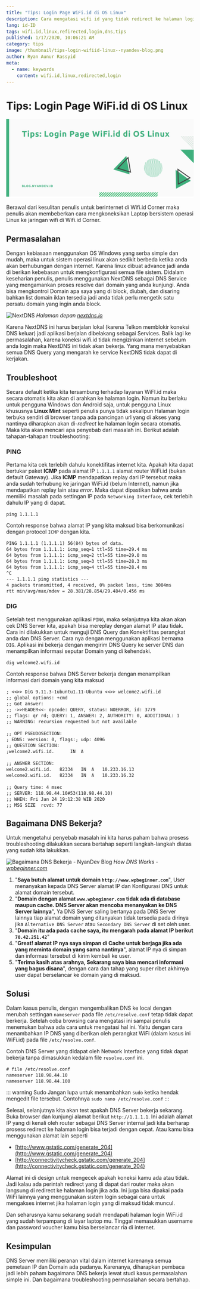 ```yaml
---
title: "Tips: Login Page WiFi.id di OS Linux"
description: Cara mengatasi wifi id yang tidak redirect ke halaman login di sistem operasi linux
lang: id-ID
tags: wifi.id,linux,refirected,login,dns,tips
published: 1/17/2020, 10:06:21 AM
category: tips
image: /thumbnail/tips-login-wifiid-linux--nyandev-blog.png
author: Ryan Aunur Rassyid
meta:
  - name: keywords
    content: wifi.id,linux,redirected,login
---
```

# Tips: Login Page WiFi.id di OS Linux

<Author name="Ryan Aunur Rassyid" />

![Tips: Login Page WiFi.id di OS Linux](/images/tips-login-wifiid-linux--nyandev-blog-cover.png#ft-image "Tips: Login Page WiFi.id di OS Linux | NyanDev Blog")

Berawal dari kesulitan penulis untuk berinternet di Wifi.id Corner maka penulis akan membeberkan cara mengkoneksikan Laptop bersistem operasi Linux ke jaringan wifi di Wifi.id Corner.

## Permasalahan
Dengan kebiasaan menggunakan OS Windows yang serba simple dan mudah, maka untuk sistem operasi linux akan sedikit berbeda ketika anda akan berhubungan dengan internet. Karena linux dibuat advance jadi anda di berikan kebebasan untuk mengkonfigurasi semua file sistem. Didalam keseharian penulis, penulis menggunakan NextDNS sebagai DNS Service yang mengamankan proses resolve dari domain yang anda kunjungi. Anda bisa mengkontrol Domain apa saya yang di block, diubah, dan disaring bahkan list domain iklan tersedia jadi anda tidak perlu mengetik satu persatu domain yang ingin anda block.

![NextDNS](https://telegra.ph/file/c69954f713c9dabf6487f.png)
*Halaman depan [nextdns.io](https://nextdns.io/)*

Karena NextDNS ini harus berjalan lokal (karena Telkon memblokir koneksi DNS keluar) jadi aplikasi berjalan dibelakang sebagai Services. Balik lagi ke permasalahan, karena koneksi wifi.id tidak mengizinkan internet sebelum anda login maka NextDNS ini tidak akan bekerja. Yang mana menyebabkan semua DNS Query yang mengarah ke service NextDNS tidak dapat di kerjakan. 

## Troubleshoot
Secara default ketika kita tersambung terhadap layanan WiFI.id maka secara otomatis kita akan di arahkan ke halaman login. Namun itu berlaku untuk pengguna Windows dan Android saja, untuk pengguna Linux khususnya **Linux Mint** seperti penulis punya tidak sekalipun Halaman login terbuka sendiri di browser tanpa ada pancingan url yang di akses yang nantinya diharapkan akan di-*redirect* ke halaman login secara otomatis.
Maka kita akan mencari apa penyebab dari masalah ini. Berikut adalah tahapan-tahapan troubleshooting:

### PING
Pertama kita cek terlebih dahulu konektifitas internet kita. Apakah kita dapat bertukar paket **ICMP** pada alamat IP `1.1.1.1` alamat router WiFi.id (bukan default Gateway). Jika **ICMP** mendapatkan replay dari IP tersebut maka anda sudah terhubung ke jaringan WiFi.id (belum Internet), namun jika mendapatkan replay lain atau *error*. Maka dapat dipastikan bahwa anda memiliki masalah pada settingan IP pada `Networking Interface`, cek terlebih dahulu IP yang di dapat.

```shell
ping 1.1.1.1
```

Contoh response bahwa alamat IP yang kita maksud bisa berkomunikasi dengan protocol `ICMP` dengan kita.

```shell
PING 1.1.1.1 (1.1.1.1) 56(84) bytes of data.
64 bytes from 1.1.1.1: icmp_seq=1 ttl=55 time=29.4 ms
64 bytes from 1.1.1.1: icmp_seq=2 ttl=55 time=29.0 ms
64 bytes from 1.1.1.1: icmp_seq=3 ttl=55 time=28.3 ms
64 bytes from 1.1.1.1: icmp_seq=4 ttl=55 time=28.4 ms
^C
--- 1.1.1.1 ping statistics ---
4 packets transmitted, 4 received, 0% packet loss, time 3004ms
rtt min/avg/max/mdev = 28.381/28.854/29.484/0.456 ms
```

### DIG
Setelah test menggunakan aplikasi `PING`, maka selanjutnya kita akan akan cek DNS Server kita, apakah bisa mereplay dengan alamat IP atau tidak. Cara ini dilakukkan untuk menguji DNS Query dan Konektifitas perangkat anda dan DNS Server. Cara nya dengan menggunakan aplikasi bernama `DIG`. Aplikasi ini bekerja dengan mengirim DNS Query ke server DNS dan menampilkan informasi seputar Domain yang di kehendaki.

```shell
dig welcome2.wifi.id
```

Contoh response bahwa DNS Server bekerja dengan menampilkan informasi dari domain yang kita maksud

```shell
; <<>> DiG 9.11.3-1ubuntu1.11-Ubuntu <<>> welcome2.wifi.id
;; global options: +cmd
;; Got answer:
;; ->>HEADER<<- opcode: QUERY, status: NOERROR, id: 3779
;; flags: qr rd; QUERY: 1, ANSWER: 2, AUTHORITY: 0, ADDITIONAL: 1
;; WARNING: recursion requested but not available

;; OPT PSEUDOSECTION:
; EDNS: version: 0, flags:; udp: 4096
;; QUESTION SECTION:
;welcome2.wifi.id.		IN	A

;; ANSWER SECTION:
welcome2.wifi.id.	82334	IN	A	10.233.16.13
welcome2.wifi.id.	82334	IN	A	10.233.16.32

;; Query time: 4 msec
;; SERVER: 118.98.44.10#53(118.98.44.10)
;; WHEN: Fri Jan 24 19:12:38 WIB 2020
;; MSG SIZE  rcvd: 77
```


## Bagaimana DNS Bekerja?
Untuk mengetahui penyebab masalah ini kita harus paham bahwa prosess troubleshooting dilakukkan secara bertahap seperti langkah-langkah diatas yang sudah kita lakukkan.

![Bagaimana DNS Bekerja - NyanDev Blog](https://telegra.ph/file/f9e6efa08eb30cb424fcb.png)
*How DNS Works - [wpbeginner.com](https://www.wpbeginner.com/wp-tutorials/how-to-clear-your-dns-cache-mac-windows-chrome/)*

1. "**Saya butuh alamat untuk domain `http://www.wpbeginner.com`**", User menanyakan kepada DNS Server alamat IP dan Konfigurasi DNS untuk alamat domain tersebut.
2. "**Domain dengan alamat `www.wpbeginner.com` tidak ada di database maupun cache. DNS Server akan mencoba menanyakan ke DNS Server lainnya**", Ya DNS Server saling bertanya pada DNS Server lainnya tiap alamat domain yang ditanyakan tidak tersedia pada dirinya jika `Alternative DNS Server` atau `Secondary DNS Server` di set oleh user.
3. "**Domain itu ada pada cache saya, itu mengarah pada alamat IP berikut `70.42.251.42`**"
4. "**Great! alamat IP nya saya simpan di Cache untuk berjaga jika ada yang meminta domain yang sama nantinya**", alamat IP nya di simpan dan informasi tersebut di kirim kembali ke user.
5. "**Terima kasih atas arahnya, Sekarang saya bisa mencari informasi yang bagus disana**", dengan cara dan tahap yang super ribet akhirnya user dapat berselancar ke domain yang di maksud.

## Solusi
Dalam kasus penulis, dengan mengembalikan DNS ke local dengan merubah settingan `nameserver` pada file `/etc/resolve.conf` tetap tidak dapat berkerja. Setelah coba browsing cara mengatasi ini sampai penulis menemukan bahwa ada cara untuk mengatasi hal ini. Yaitu dengan cara menambahkan IP DNS yang diberikan oleh perangkat WiFi (dalam kasus ini WiFi.id) pada file `/etc/resolve.conf`.

Contoh DNS Server yang didapat oleh Network Interface yang tidak dapat bekerja tanpa dimasukkan kedalam file `resolve.conf` ini. 
```shell
# file /etc/resolve.conf
nameserver 118.98.44.10
nameserver 118.98.44.100
```
::: warning Sudo
Jangan lupa untuk menambahkan `sudo` ketika hendak mengedit file tersebut. Contohnya `sudo nano /etc/resolve.conf`
:::

Selesai, selanjutnya kita akan test apakah DNS Server bekerja sekarang. Buka browser dan kunjungi alamat berikut `http://1.1.1.1`. Ini adalah alamat IP yang di kenali oleh router sebagai DNS Server internal jadi kita berharap prosess redirect ke halaman login bisa terjadi dengan cepat. Atau kamu bisa menggunakan alamat lain seperti

- [http://www.gstatic.com/generate_204](http://www.gstatic.com/generate_204)
- [http://connectivitycheck.gstatic.com/generate_204](http://connectivitycheck.gstatic.com/generate_204)

Alamat ini di design untuk mengecek apakah koneksi kamu ada atau tidak. Jadi kalau ada perintah redirect yang di dapat dari router maka akan langsung di redirect ke halaman login jika ada. Ini juga bisa dipakai pada WiFi lainnya yang menggunakan sistem login sebagai cara untuk mengakses internet jika halaman login yang di maksud tidak muncul.

Dan seharusnya kamu sekarang sudah mendapati halaman login WiFi.id yang sudah terpampang di layar laptop mu. Tinggal memasukkan username dan password voucher kamu bisa berselancar ria di internet.

## Kesimpulan
DNS Server memiliki peranan vital dalam internet karenanya semua pemetaan IP dan Domain ada padanya. Karenanya, diharapkan pembaca jadi lebih paham bagaimana DNS bekerja lewat studi kasus permasalahan simple ini. Dan bagaimana troubleshooting permasalahan secara bertahap.   